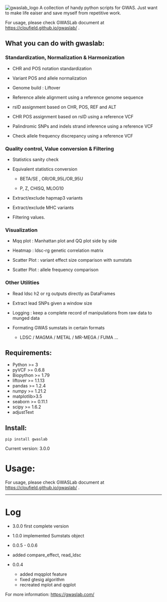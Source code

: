 ![gwaslab_logo](https://cloufield.github.io/gwaslab/images/index_logo.jpg)
A collection of handy python scripts for GWAS. 
Just want to make life eaiser and save myself from repetitive work.

For usage, please check GWASLab document at https://cloufield.github.io/gwaslab/ .

## What you can do with gwaslab:
### Standardization, Normalization & Harmonization

- CHR and POS notation standardization

- Variant POS and allele normalization

- Genome build : Liftover

- Reference allele alignment using a reference genome sequence

- rsID assignment based on CHR, POS, REF and ALT

- CHR POS assignment based on rsID using a reference VCF

- Palindromic SNPs and indels strand inference using a reference VCF

- Check allele frequency discrepancy using a reference VCF

### Quality control, Value conversion & Filtering

- Statistics sanity check

- Equivalent statistics conversion
  
  - BETA/SE , OR/OR_95L/OR_95U
  
  - P, Z, CHISQ, MLOG10

- Extract/exclude hapmap3 variants 

- Extract/exclude MHC variants

- Filtering values.

### Visualization

- Mqq plot : Manhattan plot and QQ plot side by side

- Heatmap : ldsc-rg genetic correlation matrix

- Scatter Plot : variant effect size comparison with sumstats

- Scatter Plot : allele frequency comparison 

### Other Utilities

- Read ldsc h2 or rg outputs directly as DataFrames

- Extract lead SNPs given a window size

- Logging : keep a complete record of manipulations from raw data to munged data

- Formating GWAS sumstats in certain formats
  
  - LDSC / MAGMA / METAL / MR-MEGA / FUMA
...




## Requirements:
- Python >= 3
- pyVCF >= 0.6.8
- Biopython >= 1.79
- liftover >= 1.1.13
- pandas >= 1.2.4
- numpy >= 1.21.2
- matplotlib>3.5
- seaborn >= 0.11.1
- scipy >= 1.6.2
- adjustText

## Install:
```
pip install gwaslab
```
Current version: 3.0.0

# Usage:

For usage, please check GWASLab document at https://cloufield.github.io/gwaslab/ .

--------------------------
# Log
- 3.0.0 first complete version
- 1.0.0 implemented Sumstats object

- 0.0.5 - 0.0.6
- added  compare_effect, read_ldsc 

- 0.0.4  
  -  added mqqplot feature
  -  fixed gtesig algorithm
  -  recreated mplot and qqplot


For more information: 
https://gwaslab.com/
